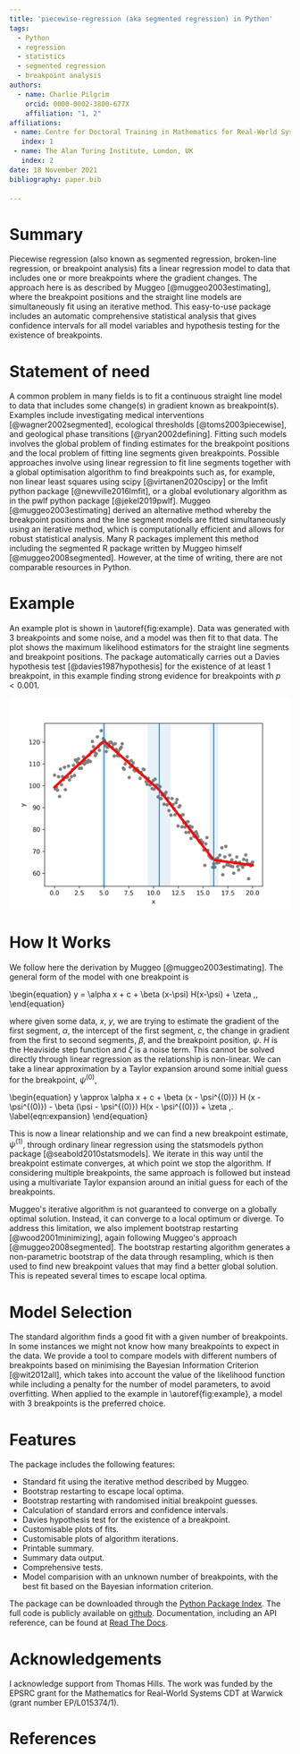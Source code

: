 ```yaml
---
title: 'piecewise-regression (aka segmented regression) in Python'
tags:
  - Python
  - regression
  - statistics
  - segmented regression
  - breakpoint analysis
authors:
  - name: Charlie Pilgrim
    orcid: 0000-0002-3800-677X
    affiliation: "1, 2" 
affiliations:
 - name: Centre for Doctoral Training in Mathematics for Real-World Systems, University of Warwick, Coventry, UK
   index: 1
 - name: The Alan Turing Institute, London, UK
   index: 2
date: 18 November 2021
bibliography: paper.bib

---
```


# Summary

Piecewise regression (also known as segmented regression, broken-line regression, or breakpoint analysis) fits a linear regression model to data that includes one or more breakpoints where the gradient changes. The approach here is as described by Muggeo [@muggeo2003estimating], where the breakpoint positions and the straight line models are simultaneously fit using an iterative method. This easy-to-use package includes an automatic comprehensive statistical analysis that gives confidence intervals for all model variables and hypothesis testing for the existence of breakpoints. 

# Statement of need

A common problem in many fields is to fit a continuous straight line model to data that includes some change(s) in gradient known as breakpoint(s). Examples include investigating medical interventions [@wagner2002segmented], ecological thresholds [@toms2003piecewise], and geological phase transitions [@ryan2002defining]. Fitting such models involves the global problem of finding estimates for the breakpoint positions and the local problem of fitting line segments given breakpoints. Possible approaches involve using linear regression to fit line segments together with a global optimisation algorithm to find breakpoints such as, for example, non linear least squares using scipy [@virtanen2020scipy] or the lmfit python package [@newville2016lmfit], or a global evolutionary algorithm as in the pwlf python package [@jekel2019pwlf]. Muggeo [@muggeo2003estimating] derived an alternative method whereby the breakpoint positions and the line segment models are fitted simultaneously using an iterative method, which is computationally efficient and allows for robust statistical analysis. Many R packages implement this method including the segmented R package written by Muggeo himself [@muggeo2008segmented]. However, at the time of writing, there are not comparable resources in Python. 

# Example

An example plot is shown in \autoref{fig:example}. Data was generated with 3 breakpoints and some noise, and a model was then fit to that data. The plot shows the maximum likelihood estimators for the straight line segments and breakpoint positions. The package automatically carries out a Davies hypothesis test [@davies1987hypothesis] for the existence of at least 1 breakpoint, in this example finding strong evidence for breakpoints with $p<0.001$.

![An example model fit (red line) to data (grey markers). The estimated breakpoint positions (blue lines) and confidence intervals (shaded blue regions) are shown. The data was generated using a piecewise linear model with a constant level of Gaussian noise. For example, this could represent observations with sampling error of some physical process that undergoes phase transitions. \label{fig:example}](example.png)

# How It Works

We follow here the derivation by Muggeo [@muggeo2003estimating]. The general form of the model with one breakpoint is

\begin{equation}
    y = \alpha x + c + \beta (x-\psi) H(x-\psi) + \zeta \,,
\end{equation}

where given some data, $x$, $y$, we are trying to estimate the gradient of the first segment, $\alpha$, the intercept of the first segment, $c$, the change in gradient from the first to second segments, $\beta$, and the breakpoint position, $\psi$. $H$ is the Heaviside step function and $\zeta$ is a noise term. This cannot be solved directly through linear regression as the relationship is non-linear. We can take a linear approximation by a Taylor expansion around some initial guess for the breakpoint, $\psi^{(0)}$, 

\begin{equation}
    y \approx \alpha x + c + \beta (x - \psi^{(0)}) H (x - \psi^{(0)}) - \beta (\psi - \psi^{(0)}) H(x - \psi^{(0)}) + \zeta \,. \label{eqn:expansion}
\end{equation}


This is now a linear relationship and we can find a new breakpoint estimate, $\psi^{(1)}$, through ordinary linear regression using the statsmodels python package [@seabold2010statsmodels]. We iterate in this way until the breakpoint estimate converges, at which point we stop the algorithm. If considering multiple breakpoints, the same approach is followed but instead using a multivariate Taylor expansion around an initial guess for each of the breakpoints. 

Muggeo's iterative algorithm is not guaranteed to converge on a globally optimal solution. Instead, it can converge to a local optimum or diverge. To address this limitation, we also implement bootstrap restarting [@wood2001minimizing], again following Muggeo's approach [@muggeo2008segmented]. The bootstrap restarting algorithm generates a non-parametric bootstrap of the data through resampling, which is then used to find new breakpoint values that may find a better global solution. This is repeated several times to escape local optima.

# Model Selection

The standard algorithm finds a good fit with a given number of breakpoints. In some instances we might not know how many breakpoints to expect in the data. We provide a tool to compare models with different numbers of breakpoints based on minimising the Bayesian Information Criterion [@wit2012all], which takes into account the value of the likelihood function while including a penalty for the number of model parameters, to avoid overfitting. When applied to the example in \autoref{fig:example}, a model with 3 breakpoints is the preferred choice.

# Features

The package includes the following features:

- Standard fit using the iterative method described by Muggeo.
- Bootstrap restarting to escape local optima.
- Bootstrap restarting with randomised initial breakpoint guesses. 
- Calculation of standard errors and confidence intervals.
- Davies hypothesis test for the existence of a breakpoint. 
- Customisable plots of fits.
- Customisable plots of algorithm iterations.
- Printable summary.
- Summary data output.
- Comprehensive tests.
- Model comparision with an unknown number of breakpoints, with the best fit based on the Bayesian information criterion.  

The package can be downloaded through the [Python Package Index](https://pypi.org/project/piecewise-regression/). The full code is publicly available on [github](https://github.com/chasmani/piecewise-regression). Documentation, including an API reference, can be found at [Read The Docs](https://piecewise-regression.readthedocs.io/en/latest/).

# Acknowledgements

I acknowledge support from Thomas Hills. The work was funded by the EPSRC grant for the Mathematics for Real-World Systems CDT at Warwick (grant number EP/L015374/1).

# References